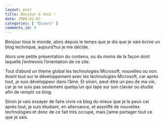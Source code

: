 ```yaml
---
layout: post
title: Bonjour à tous !
date: 2009-01-07
categories: [ "Divers" ]
comments_id: 4
---
```

Bonjour tous le monde, alors depuis le temps que je dis que je vais écrire un blog technique, aujourd’hui je me décide.

Alors une petite présentation du contenu, ou du moins de la façon dont laquelle j’entrevois l’orientation de ce site.

Tout d’abord un thème global les technologies Microsoft, nouvelles ou non. Avant tout sur le développement avec les technologies Microsoft, car après tout, je suis développeur dans l’âme. Et sinon, peut-être un peu de ma vie, car je ne suis pas seulement quelqu’un qui tape sur son clavier ou étudie afin de remplir ce blog.

Sinon je vais essayer de faire vivre ce blog du mieux que je le peux car après tout, je suis étudiant, en alternance, et assoiffé de nouvelles technologies et donc de ce fait très occupé, mais j’aime partager tout ce que je sais.

